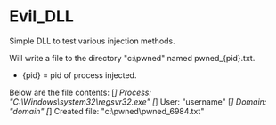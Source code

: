 # Evil_DLL
Simple DLL to test various injection methods.

Will write a file to the directory "c:\pwned" named pwned_{pid}.txt.
- {pid} = pid of process injected.

Below are the file contents:
[*]      Process: "C:\\Windows\\system32\\regsvr32.exe"
[*]         User: "username"
[*]       Domain: "domain"
[*] Created file: "c:\\pwned\\pwned_6984.txt"
